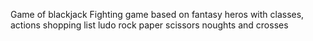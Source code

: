 <ideas>

Game of blackjack
Fighting game based on fantasy heros with classes, actions
shopping list
ludo
rock paper scissors
noughts and crosses


